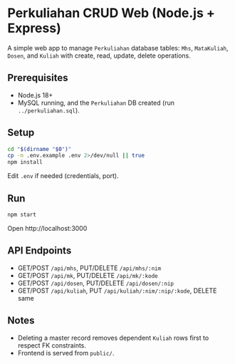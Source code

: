 # Perkuliahan CRUD Web (Node.js + Express)

A simple web app to manage `Perkuliahan` database tables: `Mhs`, `MataKuliah`, `Dosen`, and `Kuliah` with create, read, update, delete operations.

## Prerequisites
- Node.js 18+
- MySQL running, and the `Perkuliahan` DB created (run `../perkuliahan.sql`).

## Setup
```bash
cd "$(dirname "$0")"
cp -n .env.example .env 2>/dev/null || true
npm install
```
Edit `.env` if needed (credentials, port).

## Run
```bash
npm start
```
Open http://localhost:3000

## API Endpoints
- GET/POST `/api/mhs`, PUT/DELETE `/api/mhs/:nim`
- GET/POST `/api/mk`, PUT/DELETE `/api/mk/:kode`
- GET/POST `/api/dosen`, PUT/DELETE `/api/dosen/:nip`
- GET/POST `/api/kuliah`, PUT `/api/kuliah/:nim/:nip/:kode`, DELETE same

## Notes
- Deleting a master record removes dependent `Kuliah` rows first to respect FK constraints.
- Frontend is served from `public/`. 